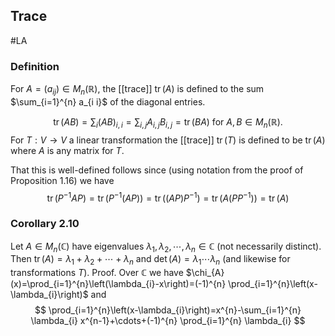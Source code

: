 ## Trace
#LA 
### Definition
For $A=\left(a_{i j}\right) \in M_{n}(\mathbb{R})$, the [[trace]] $\operatorname{tr}(A)$ is defined to the sum $\sum_{i=1}^{n} a_{i i}$ of the diagonal entries.

$$\operatorname{tr}(A B)=\sum_{i}(A B)_{i, i}=\sum_{i, j} A_{i, j} B_{i, j}=\operatorname{tr}(B A)\text{ for }A, B \in M_{n}(\mathbb{R}).$$
For $T: V \rightarrow V$ a linear transformation the [[trace]] $\operatorname{tr}(T)$ is defined to be $\operatorname{tr}(A)$ where $A$ is any matrix for $T$.

That this is well-defined follows since (using notation from the proof of Proposition 1.16) we have
$$
\operatorname{tr}\left(P^{-1} A P\right)=\operatorname{tr}\left(P^{-1}(A P)\right)=\operatorname{tr}\left((A P) P^{-1}\right)=\operatorname{tr}\left(A\left(P P^{-1}\right)\right)=\operatorname{tr}(A)
$$
### Corollary 2.10
Let $A \in M_{n}(\mathbb{C})$ have eigenvalues $\lambda_{1}, \lambda_{2}, \cdots, \lambda_{n} \in \mathbb{C}$ (not necessarily distinct).
Then $\operatorname{tr}(A)=\lambda_{1}+\lambda_{2}+\cdots+\lambda_{n}$ and $\operatorname{det}(A)=\lambda_{1} \cdots \lambda_{n}$ (and likewise for transformations $\left.T\right)$.
Proof. Over $\mathbb{C}$ we have $\chi_{A}(x)=\prod_{i=1}^{n}\left(\lambda_{i}-x\right)=(-1)^{n} \prod_{i=1}^{n}\left(x-\lambda_{i}\right)$ and
$$
\prod_{i=1}^{n}\left(x-\lambda_{i}\right)=x^{n}-\sum_{i=1}^{n} \lambda_{i} x^{n-1}+\cdots+(-1)^{n} \prod_{i=1}^{n} \lambda_{i}
$$